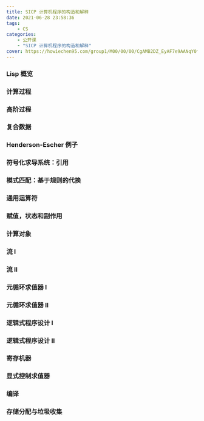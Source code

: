 ```yaml
---
title: SICP 计算机程序的构造和解释
date: 2021-06-28 23:58:36
tags:
    - CS
categories:
    - 公开课 
    - "SICP 计算机程序的构造和解释"
cover: https://howiechen95.com/group1/M00/00/00/CgAMB2DZ_EyAF7e9AANqY0fUJ1Q290.jpg
---
```


### Lisp 概览

### 计算过程

### 高阶过程

### 复合数据

### Henderson-Escher 例子

### 符号化求导系统：引用

### 模式匹配：基于规则的代换

### 通用运算符

### 赋值，状态和副作用

### 计算对象

### 流 I

### 流 II

### 元循环求值器 I

### 元循环求值器 II

### 逻辑式程序设计 I

### 逻辑式程序设计 II

### 寄存机器

### 显式控制求值器

### 编译

### 存储分配与垃圾收集

